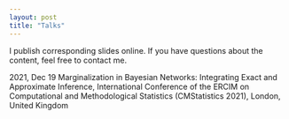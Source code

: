 ```yaml
---
layout: post
title: "Talks"
---
```


I publish corresponding slides online. If you have questions about the content, feel free to contact me.

2021, Dec 19  Marginalization in Bayesian Networks: Integrating Exact and Approximate Inference, International Conference of the ERCIM on Computational and Methodological Statistics (CMStatistics 2021), London, United Kingdom
